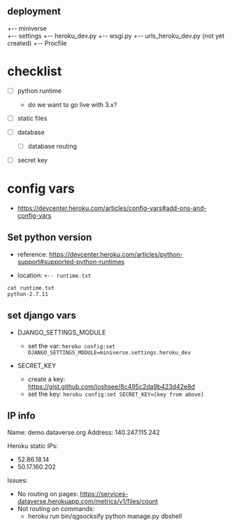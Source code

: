 ## deployment

+-- miniverse  
    +-- settings
        +-- heroku_dev.py
    +-- wsgi.py
    +-- urls_heroku_dev.py  (not yet created)
+-- Procfile

# checklist

- [ ] python runtime
    - do we want to go live with 3.x?
- [ ] static files
- [ ] database
  - [ ] database routing
- [ ] secret key


# config vars

  - https://devcenter.heroku.com/articles/config-vars#add-ons-and-config-vars

## Set python version

  - reference: https://devcenter.heroku.com/articles/python-support#supported-python-runtimes

  - location: ```+-- runtime.txt```

```
cat runtime.txt
python-2.7.11
```


## set django vars

- DJANGO_SETTINGS_MODULE
  - set the var:  ```heroku config:set DJANGO_SETTINGS_MODULE=miniverse.settings.heroku_dev```

- SECRET_KEY
  - create a key: https://gist.github.com/joshsee/8c495c2da9b423d42e8d
  - set the key:  ```heroku config:set SECRET_KEY=[key from above]```

## IP info


Name:	demo.dataverse.org
Address: 140.247.115.242

Heroku static IPs:
  - 52.86.18.14
  - 50.17.160.202

Issues:
  - No routing on pages: https://services-dataverse.herokuapp.com/metrics/v1/files/count
  - Not routing on commands:
    - heroku run bin/qgsocksify python manage.py dbshell

